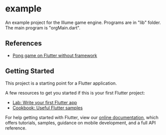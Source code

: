 # example

An example project for the Illume game engine.
Programs are in "lib" folder.
The main program is "orgMain.dart".

## References
 - [Pong game on Flutter without framework](https://github.com/Yasukazu/Pyong)

## Getting Started

This project is a starting point for a Flutter application.

A few resources to get you started if this is your first Flutter project:

- [Lab: Write your first Flutter app](https://flutter.dev/docs/get-started/codelab)
- [Cookbook: Useful Flutter samples](https://flutter.dev/docs/cookbook)

For help getting started with Flutter, view our
[online documentation](https://flutter.dev/docs), which offers tutorials,
samples, guidance on mobile development, and a full API reference.
